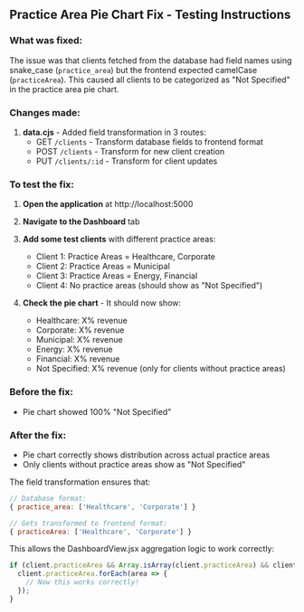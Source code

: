 ## Practice Area Pie Chart Fix - Testing Instructions

### What was fixed:
The issue was that clients fetched from the database had field names using snake_case (`practice_area`) but the frontend expected camelCase (`practiceArea`). This caused all clients to be categorized as "Not Specified" in the practice area pie chart.

### Changes made:
1. **data.cjs** - Added field transformation in 3 routes:
   - GET `/clients` - Transform database fields to frontend format
   - POST `/clients` - Transform for new client creation
   - PUT `/clients/:id` - Transform for client updates

### To test the fix:

1. **Open the application** at http://localhost:5000
2. **Navigate to the Dashboard** tab
3. **Add some test clients** with different practice areas:
   - Client 1: Practice Areas = Healthcare, Corporate
   - Client 2: Practice Areas = Municipal  
   - Client 3: Practice Areas = Energy, Financial
   - Client 4: No practice areas (should show as "Not Specified")

4. **Check the pie chart** - It should now show:
   - Healthcare: X% revenue
   - Corporate: X% revenue  
   - Municipal: X% revenue
   - Energy: X% revenue
   - Financial: X% revenue
   - Not Specified: X% revenue (only for clients without practice areas)

### Before the fix:
- Pie chart showed 100% "Not Specified"

### After the fix:
- Pie chart correctly shows distribution across actual practice areas
- Only clients without practice areas show as "Not Specified"

The field transformation ensures that:
```javascript
// Database format:
{ practice_area: ['Healthcare', 'Corporate'] }

// Gets transformed to frontend format:
{ practiceArea: ['Healthcare', 'Corporate'] }
```

This allows the DashboardView.jsx aggregation logic to work correctly:
```javascript
if (client.practiceArea && Array.isArray(client.practiceArea) && client.practiceArea.length > 0) {
  client.practiceArea.forEach(area => {
    // Now this works correctly!
  });
}
```

